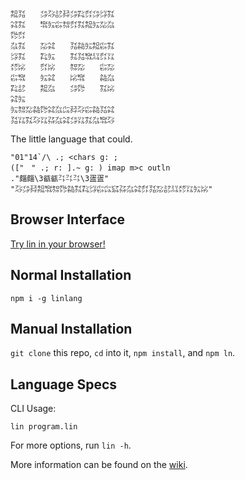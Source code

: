 ```
㌕㍃　　㌄㌂㍈㌇㌄㌠㌽㌄㌡㌟
㌶㌟　　㌖㍔㌫㌗㌽㌟㌕㍔㍇㌴
㌙㌽　　　　　　　　　　　　
㌴㌟　　㍇㌶　　㍃㌚㍔㌕㌫㌟
㌡㌟　　㌠㍔　　㌟㍃㌖㍊㌽㍑
㍌㍖　　㌽㍖　　㌗㍇　　㌫㍇
㌫㌖　　㍔㌶　　㍖㌖　　㌚㌴
㌠㍈　　㌕㌴　　㌄㌙　　㌟㍖
㌶㍔　　　　　　　　　　　　
㍔㌗㍇㌚㌙㌶㌴㌭㌇㌂㌫㌚㍃㌶
㍃㍑㌟㌂㍑㌲㌴㌶㌄㍑㌟㌴㌖㌂
```

The little language that could.

```
"01"14`/\ .; <chars g: ;
(["　" .; r: ].~ g: ) imap m>c outln
."㿳㿳\3㼳㼳㌳㌳㌳\3㿿㿿"
"㌂㌄㌇㌕㌖㌗㌙㌚㌟㌠㌡㌫㌭㌮㌲㌴㌶㌽㍃㍇㍈㍊㍌㍑㍔㍖"
```

## Browser Interface

[Try lin in your browser!](https://replit.com/@molarmanful/try-lin)

## Normal Installation

    npm i -g linlang

## Manual Installation

`git clone` this repo, `cd` into it, `npm install`, and `npm ln`.

## Language Specs

CLI Usage:

    lin program.lin

For more options, run `lin -h`.

More information can be found on the [wiki](https://github.com/molarmanful/lin/wiki).